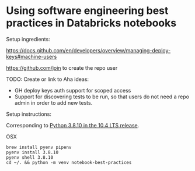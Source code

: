 # Using software engineering best practices in Databricks notebooks

Setup ingredients:

https://docs.github.com/en/developers/overview/managing-deploy-keys#machine-users

https://github.com/join to create the repo user

TODO: Create or link to Aha ideas:

* GH deploy keys auth support for scoped access
* Support for discovering tests to be run, so that users do not need a repo admin in order to add new tests.

Setup instructions:

Corresponding to [Python 3.8.10 in the 10.4 LTS release](https://docs.databricks.com/release-notes/runtime/10.4.html#system-environment).

OSX

```
brew install pyenv pipenv
pyenv install 3.8.10
pyenv shell 3.8.10
cd ~/. && python -m venv notebook-best-practices

```